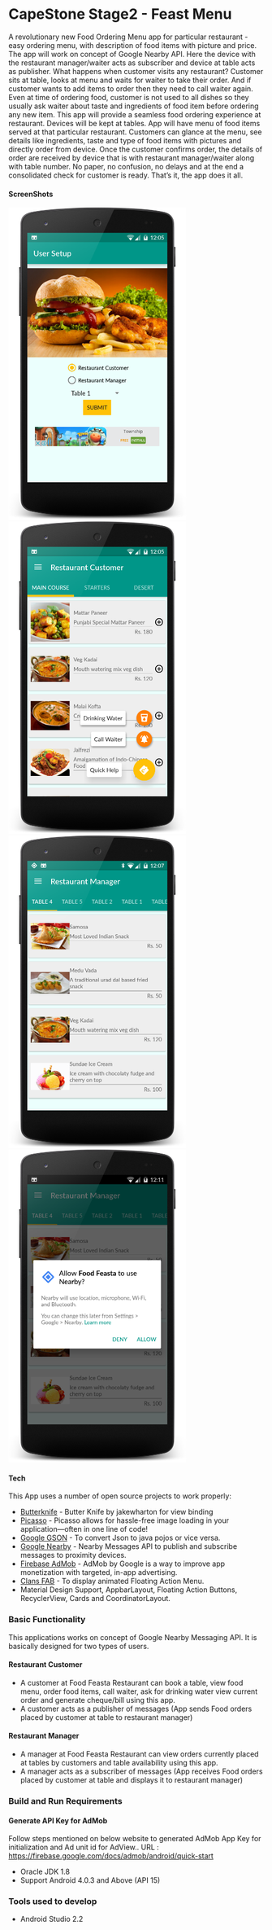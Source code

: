 
# CapeStone Stage2 - Feast Menu
A revolutionary new Food Ordering Menu app for particular restaurant - easy ordering menu, with description of food items with picture and price. The app will work on concept of Google Nearby API. Here the device with the restaurant manager/waiter acts as subscriber and device at table acts as publisher.
What happens when customer visits any restaurant? Customer sits at table, looks at menu and waits for waiter to take their order. And if customer wants to add items to order then they need to call waiter again. Even at time of ordering food, customer is not used to all dishes so they usually ask waiter about taste and ingredients of food item before ordering any new item.
This app will provide a seamless food ordering experience at restaurant. Devices will be kept at tables. App will have menu of food items served at that particular restaurant. Customers can glance at the menu, see details like ingredients, taste and type of food items with pictures and directly order from device. Once the customer confirms order, the details of order are received by device that is with restaurant manager/waiter along with table number. No paper, no confusion, no delays and at the end a consolidated check for customer is ready. That’s it, the app does it all.

#### ScreenShots

![Setup Screen](/screens/Screen1.png?raw=true "Setup Screen")
![Restaurant Menu Screen](/screens/Screen2.png?raw=true "Restaurant Menu Screen")
![Table Wise Order Screen](/screens/Screen3.png?raw=true "Table Wise Order Screen")
![Nearby Connections Permission Screen](/screens/NearByPermission.png?raw=true "Nearby Connections Permission Screen")

#### Tech

This App uses a number of open source projects to work properly:

* [Butterknife] - Butter Knife by jakewharton for view binding
* [Picasso] - Picasso allows for hassle-free image loading in your application—often in one line of code!
* [Google GSON] - To convert Json to java pojos or vice versa.
* [Google Nearby] - Nearby Messages API to publish and subscribe messages to proximity devices.
* [Firebase AdMob] - AdMob by Google is a way to improve app monetization with targeted, in-app advertising.
* [Clans FAB] - To display animated Floating Action Menu.
* Material Design Support, AppbarLayout, Floating Action Buttons, RecyclerView, Cards and CoordinatorLayout.


### Basic Functionality
This applications works on concept of Google Nearby Messaging API. 
It is basically designed for two types of users.

#### Restaurant Customer

* A customer at Food Feasta Restaurant can book a table, view food menu, order food items, call waiter, ask for drinking water view current order and generate cheque/bill using this app.
* A customer acts as a publisher of messages (App sends Food orders placed by customer at table to restaurant manager)

#### Restaurant Manager

* A manager at Food Feasta Restaurant can view orders currently placed at tables by customers and table availability using this app.
* A manager acts as a subscriber of messages (App receives Food orders placed by customer at table and displays it to restaurant manager)


### Build and Run Requirements

#### Generate API Key for AdMob

Follow steps mentioned on below website to generated AdMob App Key for initialization and Ad unit id for AdView..
URL : https://firebase.google.com/docs/admob/android/quick-start


* Oracle JDK 1.8
* Support Android 4.0.3 and Above (API 15)




### Tools used to develop
* Android Studio 2.2

[BUTTERKNIFE]: <http://jakewharton.github.io/butterknife/>
[Google GSON]: <https://github.com/google/gson>
[Google Nearby]: <https://developers.google.com/nearby/>
[Firebase AdMob]: <https://firebase.google.com/docs/admob/>
[Picasso]: <http://square.github.io/picasso>
[Clans FAB]: <https://github.com/Clans/FloatingActionButton>
